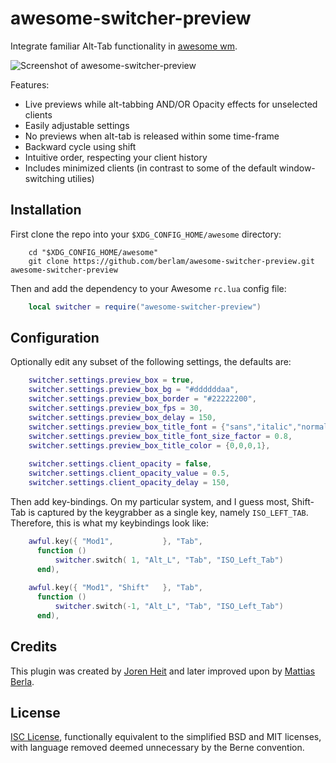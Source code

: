 awesome-switcher-preview
========================

Integrate familiar Alt-Tab functionality in [awesome wm](https://github.com/awesomeWM/awesome).

![Screenshot of awesome-switcher-preview](screenshot.png)

Features:

* Live previews while alt-tabbing AND/OR Opacity effects for unselected clients
* Easily adjustable settings
* No previews when alt-tab is released within some time-frame
* Backward cycle using shift
* Intuitive order, respecting your client history
* Includes minimized clients (in contrast to some of the default window-switching utilies)

## Installation ##

First clone the repo into your `$XDG_CONFIG_HOME/awesome` directory:

```Shell
    cd "$XDG_CONFIG_HOME/awesome"
    git clone https://github.com/berlam/awesome-switcher-preview.git awesome-switcher-preview
```

Then and add the dependency to your Awesome `rc.lua` config file:

```Lua
    local switcher = require("awesome-switcher-preview")
```

## Configuration ##

Optionally edit any subset of the following settings, the defaults are:

```Lua
    switcher.settings.preview_box = true,                                 -- display preview-box
    switcher.settings.preview_box_bg = "#ddddddaa",                       -- background color
    switcher.settings.preview_box_border = "#22222200",                   -- border-color
    switcher.settings.preview_box_fps = 30,                               -- refresh framerate
    switcher.settings.preview_box_delay = 150,                            -- delay in ms
    switcher.settings.preview_box_title_font = {"sans","italic","normal"},-- the font for cairo
    switcher.settings.preview_box_title_font_size_factor = 0.8,           -- the font sizing factor
    switcher.settings.preview_box_title_color = {0,0,0,1},                -- the font color
    
    switcher.settings.client_opacity = false,                             -- opacity for unselected clients
    switcher.settings.client_opacity_value = 0.5,                         -- alpha-value
    switcher.settings.client_opacity_delay = 150,                         -- delay in ms
```

Then add key-bindings.  On my particular system, and I guess most,
Shift-Tab is captured by the keygrabber as a single key, namely
`ISO_LEFT_TAB`. Therefore, this is what my keybindings look like:

```Lua
    awful.key({ "Mod1",           }, "Tab",
      function ()
          switcher.switch( 1, "Alt_L", "Tab", "ISO_Left_Tab")
      end),
    
    awful.key({ "Mod1", "Shift"   }, "Tab",
      function ()
          switcher.switch(-1, "Alt_L", "Tab", "ISO_Left_Tab")
      end),
```

## Credits ##

This plugin was created by [Joren Heit](https://github.com/jorenheit)
and later improved upon by [Mattias Berla](https://github.com/berlam).

## License ##

[ISC License](https://en.wikipedia.org/wiki/ISC_license), functionally
equivalent to the simplified BSD and MIT licenses, with language removed
deemed unnecessary by the Berne convention.
